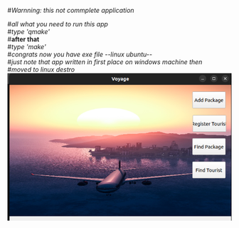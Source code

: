 #_Warnning: this not commplete application_ 
<br>

#_all what you need to run this app_
<br>
#_type 'qmake'_ 
<br>
#**after that** 
<br>
#_type 'make'_ 
<br>
#_congrats now you have exe file --linux ubuntu--_
<br>
#_just note that app written in first place on windows machine then_
<br>
#_moved to linux destro_ 
<br>
![an image of project](https://github.com/ahmedasadmin/tourist_manger_app_with_database/blob/main/voyage.png)
